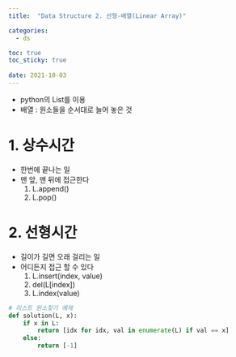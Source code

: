 ```yaml
---
title:  "Data Structure 2. 선형-배열(Linear Array)"

categories:
  - ds

toc: true
toc_sticky: true
 
date: 2021-10-03
---
```


-   python의 List를 이용
-   배열 : 원소들을 순서대로 늘어 놓은 것

# 1. 상수시간

-   한번에 끝나는 일
-   맨 앞, 맨 뒤에 접근한다  
    1) L.append()  
    2) L.pop()

# 2. 선형시간

-   길이가 길면 오래 걸리는 일
-   어디든지 접근 할 수 있다  
    1) L.insert(index, value)  
    2) del(L\[index\])  
    3) L.index(value)

```python
# 리스트 원소찾기 예제
def solution(L, x):
    if x in L:
        return [idx for idx, val in enumerate(L) if val == x]
    else:
        return [-1]
```